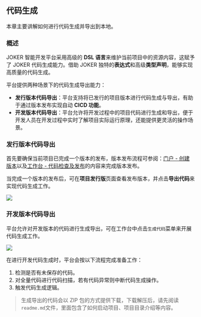 ## 代码生成

本章主要讲解如何进行代码生成并导出到本地。

### 概述

JOKER 智能开发平台采用高级的 **DSL 语言**来维护当前项目中的资源内容，这赋予了 JOKER 代码生成能力。借助 JOKER 独特的**表达式**和高级**类型声明**，能够实现高质量的代码生成。

平台提供两种场景下的代码生成导出能力：

-   **发行版本代码导出**：平台支持将已发行的项目版本进行代码生成与导出，有助于通过版本发布实现自动 **CICD 功能**。
-   **开发版本代码导出**：平台允许将开发过程中的项目代码进行生成和导出，便于开发人员在开发过程中实时了解项目实际运行原理，还能提供更灵活的操作场景。

### 发行版本代码导出

首先要确保当前项目已完成一个版本的发布，版本发布流程可参阅：[门户 - 创建版本](/portal/rep-version)以及[工作台 - 代码检查及发布](/workbench/check-code-version)的内容来完成版本发布。

当完成一个版本的发布后，可在**项目发行版**页面查看发布版本，并点击**导出代码**来实现代码生成工作。

![](/workbench/generate.png)

### 开发版本代码导出

平台允许对开发版本的代码进行生成导出，可在工作台中点击`生成代码`菜单来开展代码生成工作。

![](/workbench/generate1.png)

在进行开发代码生成时，平台会按以下流程完成准备工作：

1. 检测是否有未保存的代码。
2. 对全量代码进行代码扫描，若有代码异常则中断代码生成操作。
3. 触发代码生成逻辑。

> 生成导出的代码会以 ZIP 包的方式提供下载，下载解压后，请先阅读`readme.md`文件，里面包含了如何启动项目、项目目录介绍等内容。

